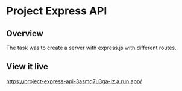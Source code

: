 # Project Express API

## Overview

The task was to create a server with express.js with different routes.

## View it live

https://project-express-api-3asmq7u3ga-lz.a.run.app/
